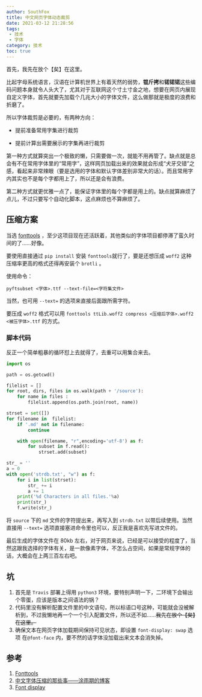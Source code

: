 ```yaml
---
author: SouthFox
title: 中文网页字体动态裁剪
date: 2021-03-12 21:28:56
tags:
 - 技术
 - 字体
category: 技术
toc: true
---
```


首先，我先在放个【矣】在这里。

<!--more-->

比起字母系统语言，汉语在计算机世界上有着天然的弱势，**锟斤拷**和**锘锘锘**这些编码问题本身就令人头大了，尤其对于互联网这个寸土寸金之地，想要在网页内展现自定义字体，首先就要先加载个几兆大小的字体文件，这么做那就是极度的浪费和折磨了。

所以字体裁剪是必要的，有两种方向：

- 提前准备常用字集进行裁剪

- 提前计算出需要展示的字集再进行裁剪

第一种方式就算突出一个极致的懒，只需要做一次，就能不用再管了。缺点就是总会有不在常用字体里的“常用字”，这样网页加载出来的效果就会形成“犬牙交错”之感，看起来非常辣眼（要是选用的字体和默认字体差别非常大的话）。而且常用字内其实也不是每个字都用上了，所以还是会有浪费。

第二种方式就更优雅一点了，能保证字体里的每个字都是用上的。缺点就算麻烦了点儿，不过只要写个自动化脚本，这点麻烦也不算麻烦了。



## 压缩方案

当选 [fonttools](https://github.com/fonttools/fonttools) ，至少这项目现在还活跃着，其他类似的字体项目都停滞了蛮久时间的了……好像。

要使用直接通过 ```pip install``` 安装 ```fonttools```就行了，要是还想压成 ```woff2``` 这种压缩率更高的格式还得再安装个 ```brotli``` 。

使用命令：

```pyftsubset <字体>.ttf --text-file=<字符集文件>```

当然，也可用 ```--text=``` 的选项来直接后面跟所需字符。

要压成 ```woff2``` 格式可以用 ```fonttools ttLib.woff2 compress <压缩后字体>.woff2 <被压字体>.ttf``` 的方式。



### 脚本代码

反正一个简单粗暴的循环怼上去就得了，去重可以用集合来去。

```python
import os

path = os.getcwd()

filelist = []
for root, dirs, files in os.walk(path + '/source'):
    for name in files :
        filelist.append(os.path.join(root, name))

strset = set([])
for filename in  filelist:
    if '.md' not in filename:
        continue

    with open(filename, "r",encoding='utf-8') as f:
        for subset in f.read():
            strset.add(subset)

str_ = ''
a = 0
with open('strdb.txt', "w") as f:
    for i in list(strset):
        str_ += i
        a += 1
    print('%d Characters in all files.'%a)
    print(str_)
    f.write(str_)
```

将 ```source``` 下的 ```md``` 文件的字符提出来，再写入到 ```strdb.txt``` 以带后续使用。当然直接用 ```--text=``` 选项直接塞进命令里也可以，反正我是喜欢先写进文件的。

最后生成的字体文件在 80kb 左右，对于网页来说，已经是可以接受的程度了，当然这跟我选择的字体有关，是一款像素字体，不怎么占空间，如果是常规字体的话，大概会在上两三百左右吧。



## 坑

1. 首先是 ```Travis``` 部署上得用 ```python3``` 环境，要特别声明一下，二环境下会输出个零蛋，应该是版本之间语法的锅？
2. 代码里没有解析配置文件里的中文语句，所以标语口号这种，可能就会没被解析到，不过我懒地再一个一个引入配置文件，所以还不如……~~我先在放个【矣】在这里。~~
3. 确保文本在网页字体加载期间保持可见状态，即设置 `font-display: swap`  选项 在`@font-face` 内，要不然的话字体没加载出来文本会消失掉。



## 参考

1. [Fonttools](https://github.com/fonttools/fonttools)
2. [中文字体压缩的那些事——涂雨期的博客](https://hsingko.github.io/post/compress_webfont/)
3. [Font display](https://web.dev/font-display/)

